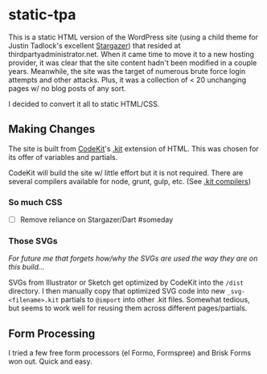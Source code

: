 # static-tpa

This is a static HTML version of the WordPress site (using a child theme for Justin Tadlock's excellent  [Stargazer](https://github.com/justintadlock/stargazer)) that resided at thirdpartyadministrator.net. When it came time to move it to a new hosting provider, it was clear that the site content hadn't been modified in a couple years. Meanwhile, the site was the target of numerous brute force login attempts and other attacks. Plus, it was a collection of < 20 unchanging pages w/ no blog posts of any sort.

I decided to convert it all to static HTML/CSS.

## Making Changes

The site is built from [CodeKit](https://codekitapp.com/)'s [.kit](https://codekitapp.com/help/kit/) extension of HTML. This was chosen for its offer of variables and partials.

CodeKit will build the site w/ little effort but it is not required. There are several compilers available for node, grunt, gulp, etc. (See [.kit compilers](https://npms.io/search?q=codekit))

### So much CSS

- [ ] Remove reliance on Stargazer/Dart #someday

### Those SVGs

_For future me that forgets how/why the SVGs are used the way they are on this build..._

SVGs from Illustrator or Sketch get optimized by CodeKit into the `/dist` directory. I then manually copy that optimized SVG code into new `_svg-<filename>.kit` partials to `@import` into other .kit files. Somewhat tedious, but seems to work well for reusing them across different pages/partials.

## Form Processing

I tried a few free form processors (el Formo, Formspree) and Brisk Forms won out. Quick and easy.

